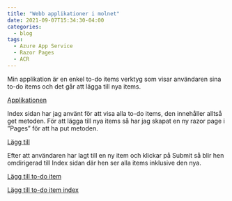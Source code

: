 ```yaml
---
title: "Webb applikationer i molnet"
date: 2021-09-07T15:34:30-04:00
categories:
  - blog
tags:
  - Azure App Service
  - Razor Pages
  - ACR
---
```

Min applikation är en enkel to-do items verktyg som visar användaren sina to-do items och det går att lägga till nya items. 

[Applikationen](/assets/images/minpage.png)

Index sidan har jag använt för att visa alla to-do items, den innehåller alltså get metoden. För att lägga till nya items så har jag skapat en ny razor page i ”Pages” för att ha put metoden. 

[Lägg till](/assets/images/additems.png)

Efter att användaren har lagt till en ny item och klickar på Submit så blir hen omdirigerad till Index sidan där hen ser alla items inklusive den nya. 

[Lägg till to-do item](/assets/images/exitem.png)

[Lägg till to-do item index](/assets/images/exitem2.png)